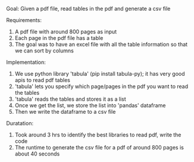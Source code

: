 Goal:
Given a pdf file, read tables in the pdf and generate a csv file

Requirements:
1. A pdf file with around 800 pages as input
2. Each page in the pdf file has a table
3. The goal was to have an excel file with all the table information so that we can sort by columns

Implementation:
1. We use python library 'tabula' (pip install tabula-py); it has very good apis to read pdf tables
2. 'tabula' lets you specify which page/pages in the pdf you want to read the tables
3. 'tabula' reads the tables and stores it as a list
4. Once we get the list, we store the list into 'pandas' dataframe
5. Then we write the dataframe to a csv file

Duratation:
1. Took around 3 hrs to identify the best libraries to read pdf, write the code
2. The runtime to generate the csv file for a pdf of around 800 pages is about 40 seconds